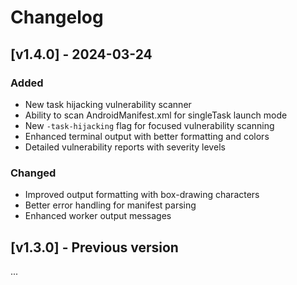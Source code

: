 # Changelog

## [v1.4.0] - 2024-03-24
### Added
- New task hijacking vulnerability scanner
- Ability to scan AndroidManifest.xml for singleTask launch mode
- New `-task-hijacking` flag for focused vulnerability scanning
- Enhanced terminal output with better formatting and colors
- Detailed vulnerability reports with severity levels

### Changed
- Improved output formatting with box-drawing characters
- Better error handling for manifest parsing
- Enhanced worker output messages

## [v1.3.0] - Previous version
... 
